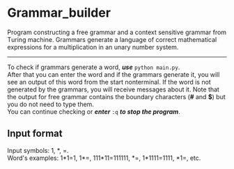# Grammar_builder
Program constructing a free grammar and a context sensitive grammar from Тuring machine. Grammars generate a language of correct mathematical expressions for a multiplication in an unary number system.
____
To check if grammars generate a word, ***use*** `python main.py`.  
After that you can enter the word and if the grammars generate it, you will see an output of this word from the start nonterminal. If the word is not generated by the grammars, you will receive messages about it. Note that the output for free grammar contains the boundary characters (**#** and **$**) but you do not need to type them.  
You can continue checking or ***enter*** `:q` ***to stop the program***.

## Input format
Input symbols: 1, \*, =.  
Word's examples: 1\*1=1, 1\*=, 111\*11=111111, \*=, 1\*1111=1111, \*1=, etc.
